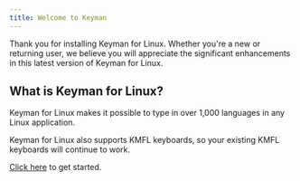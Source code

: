 ```yaml
---
title: Welcome to Keyman
---
```


Thank you for installing Keyman for Linux. Whether you're a new or returning user, we believe you will appreciate the significant enhancements in this latest version of Keyman for Linux.

## What is Keyman for Linux?

Keyman for Linux makes it possible to type in over 1,000 languages in any Linux application.

Keyman for Linux also supports KMFL keyboards, so your existing KMFL keyboards will continue to work.

[Click here](../start/) to get started.
